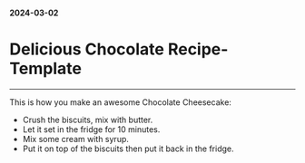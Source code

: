 #### 2024-03-02
# Delicious Chocolate Recipe-Template
___
This is how you make an awesome Chocolate Cheesecake:
* Crush the biscuits, mix with butter.
* Let it set in the fridge for 10 minutes.
* Mix some cream with syrup.
* Put it on top of the biscuits then put it back in the fridge.
